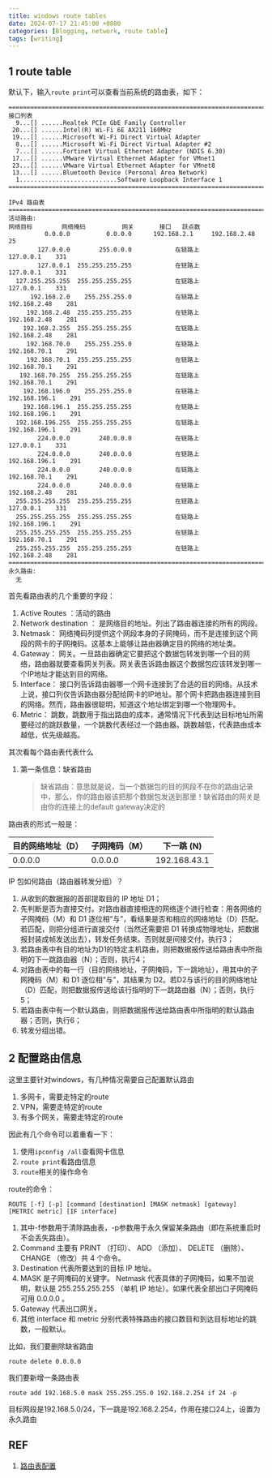 ```yaml
---
title: windows route tables
date: 2024-07-17 21:45:00 +0800
categories: [Blogging, network, route table]
tags: [writing]
---
```


## 1 route table

默认下，输入`route print`可以查看当前系统的路由表，如下：

```shell
===========================================================================
接口列表
  9...[] ......Realtek PCIe GbE Family Controller
 20...[] ......Intel(R) Wi-Fi 6E AX211 160MHz
 19...[] ......Microsoft Wi-Fi Direct Virtual Adapter
  8...[] ......Microsoft Wi-Fi Direct Virtual Adapter #2
  7...[] ......Fortinet Virtual Ethernet Adapter (NDIS 6.30)
 17...[] ......VMware Virtual Ethernet Adapter for VMnet1
 23...[] ......VMware Virtual Ethernet Adapter for VMnet8
 13...[] ......Bluetooth Device (Personal Area Network)
  1...........................Software Loopback Interface 1
===========================================================================

IPv4 路由表
===========================================================================
活动路由:
网络目标        网络掩码          网关       接口   跃点数
          0.0.0.0          0.0.0.0      192.168.2.1     192.168.2.48     25
        127.0.0.0        255.0.0.0            在链路上         127.0.0.1    331
        127.0.0.1  255.255.255.255            在链路上         127.0.0.1    331
  127.255.255.255  255.255.255.255            在链路上         127.0.0.1    331
      192.168.2.0    255.255.255.0            在链路上      192.168.2.48    281
     192.168.2.48  255.255.255.255            在链路上      192.168.2.48    281
    192.168.2.255  255.255.255.255            在链路上      192.168.2.48    281
     192.168.70.0    255.255.255.0            在链路上      192.168.70.1    291
     192.168.70.1  255.255.255.255            在链路上      192.168.70.1    291
   192.168.70.255  255.255.255.255            在链路上      192.168.70.1    291
    192.168.196.0    255.255.255.0            在链路上     192.168.196.1    291
    192.168.196.1  255.255.255.255            在链路上     192.168.196.1    291
  192.168.196.255  255.255.255.255            在链路上     192.168.196.1    291
        224.0.0.0        240.0.0.0            在链路上         127.0.0.1    331
        224.0.0.0        240.0.0.0            在链路上     192.168.196.1    291
        224.0.0.0        240.0.0.0            在链路上      192.168.70.1    291
        224.0.0.0        240.0.0.0            在链路上      192.168.2.48    281
  255.255.255.255  255.255.255.255            在链路上         127.0.0.1    331
  255.255.255.255  255.255.255.255            在链路上     192.168.196.1    291
  255.255.255.255  255.255.255.255            在链路上      192.168.70.1    291
  255.255.255.255  255.255.255.255            在链路上      192.168.2.48    281
===========================================================================
永久路由:
  无
```

首先看路由表的几个重要的字段：

1. Active Routes ：活动的路由
2. Network destination ： 是网络目的地址。列出了路由器连接的所有的网段。
3. Netmask： 网络掩码列提供这个网段本身的子网掩码，而不是连接到这个网段的网卡的子网掩码。这基本上能够让路由器确定目的网络的地址类。
4. Gateway： 网关。一旦路由器确定它要把这个数据包转发到哪一个目的网络，路由器就要查看网关列表。网关表告诉路由器这个数据包应该转发到哪一个IP地址才能达到目的网络。
5. Interface： 接口列告诉路由器哪一个网卡连接到了合适的目的网络。从技术上说，接口列仅告诉路由器分配给网卡的IP地址。那个网卡把路由器连接到目的网络。然而，路由器很聪明，知道这个地址绑定到哪一个物理网卡。
6. Metric： 跳数，跳数用于指出路由的成本，通常情况下代表到达目标地址所需要经过的跳跃数量，一个跳数代表经过一个路由器。跳数越低，代表路由成本越低，优先级越高。

其次看每个路由表代表什么

1. 第一条信息：缺省路由
   > 缺省路由：意思就是说，当一个数据包的目的网段不在你的路由记录中，那么，你的路由器该把那个数据包发送到那里！缺省路由的网关是由你的连接上的default gateway决定的

路由表的形式一般是：

| 目的网络地址（D） | 子网掩码（M） | 下一跳  (N)  |
| ------------------ | ------------- | ------------ |
| 0.0.0.0            | 0.0.0.0       | 192.168.43.1 |

IP 包如何路由（路由器转发分组）？

1. 从收到的数据报的首部提取目的 IP 地址 D1；
2. 先判断是否为直接交付。对路由器直接相连的网络逐个进行检查：用各网络的子网掩码（M）和 D1 逐位相“与”，看结果是否和相应的网络地址（D）匹配。若匹配，则把分组进行直接交付（当然还需要把 D1 转换成物理地址，把数据报封装成帧发送出去），转发任务结束。否则就是间接交付，执行3；
3. 若路由表中有目的地址为D1的特定主机路由，则把数据报传送给路由表中所指明的下一跳路由器（N）；否则，执行4；
4. 对路由表中的每一行（目的网络地址，子网掩码，下一跳地址），用其中的子网掩码（M）和 D1 逐位相“与”，其结果为 D2。若D2与该行的目的网络地址（D）匹配，则把数据报传送给该行指明的下一跳路由器（N）；否则，执行5；
5. 若路由表中有一个默认路由，则把数据报传送给路由表中所指明的默认路由器；否则，执行6；
6. 转发分组出错。

## 2 配置路由信息

这里主要针对windows，有几种情况需要自己配置默认路由

1. 多网卡，需要走特定的route
2. VPN，需要走特定的route
3. 有多个网关，需要走特定的route

因此有几个命令可以着重看一下：

1. 使用`ipconfig /all`查看网卡信息
2. `route print`看路由信息
3. `route`相关的操作命令

route的命令：

```shell
ROUTE [-f] [-p] [command [destination] [MASK netmask] [gateway] [METRIC metric] [IF interface]
```

1. 其中-f参数用于清除路由表，-p参数用于永久保留某条路由（即在系统重启时不会丢失路由）。
2. Command 主要有 PRINT （打印）、 ADD （添加）、 DELETE （删除）、 CHANGE （修改）共 4 个命令。
3. Destination 代表所要达到的目标 IP 地址。
4. MASK 是子网掩码的关键字。 Netmask 代表具体的子网掩码，如果不加说明，默认是 255.255.255.255 （单机 IP 地址）。如果代表全部出口子网掩码可用 0.0.0.0 。
5. Gateway 代表出口网关。
6. 其他 interface 和 metric 分别代表特殊路由的接口数目和到达目标地址的跳数，一般默认。

比如，我们要删除缺省路由

```shell
route delete 0.0.0.0
```

我们要新增一条路由表

```shell
route add 192.168.5.0 mask 255.255.255.0 192.168.2.254 if 24 -p
```

目标网段是192.168.5.0/24，下一跳是192.168.2.254，作用在接口24上，设置为永久路由 

## REF

1. [路由表配置](https://www.cnblogs.com/Chary/p/13957475.html)
